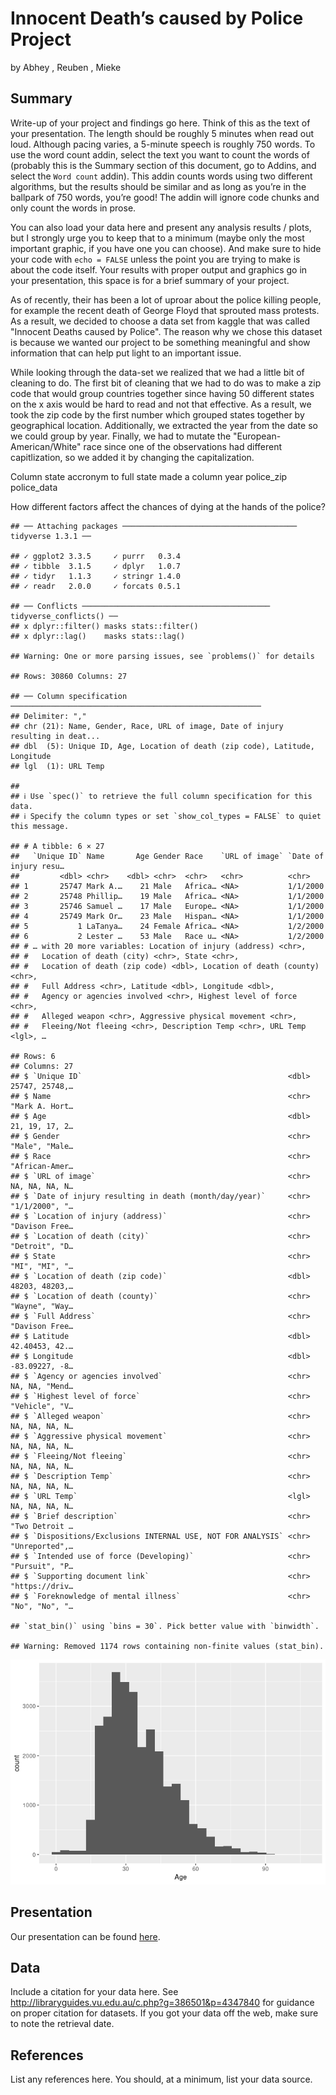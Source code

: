 Innocent Death’s caused by Police Project
================
by Abhey , Reuben , Mieke

## Summary

Write-up of your project and findings go here. Think of this as the text
of your presentation. The length should be roughly 5 minutes when read
out loud. Although pacing varies, a 5-minute speech is roughly 750
words. To use the word count addin, select the text you want to count
the words of (probably this is the Summary section of this document, go
to Addins, and select the `Word count` addin). This addin counts words
using two different algorithms, but the results should be similar and as
long as you’re in the ballpark of 750 words, you’re good! The addin will
ignore code chunks and only count the words in prose.

You can also load your data here and present any analysis results /
plots, but I strongly urge you to keep that to a minimum (maybe only the
most important graphic, if you have one you can choose). And make sure
to hide your code with `echo = FALSE` unless the point you are trying to
make is about the code itself. Your results with proper output and
graphics go in your presentation, this space is for a brief summary of
your project.


As of recently, their has been a lot of uproar about the police killing people, for example the recent death of George Floyd that sprouted mass protests. As a result, we decided to choose a data set from kaggle that was called "Innocent Deaths caused by Police". The reason why we chose this dataset is because we wanted our project to be something meaningful and show information that can help put light to an important issue. 

While looking through the data-set we realized that we had a little bit of cleaning to do. The first bit of cleaning that we had to do was to make a zip code that would group countries together since having 50 different states on the x axis would be hard to read and not that effective. As a result, we took the zip code by the first number which grouped states together by geographical location. Additionally, we extracted the year from the date so we could group by year. Finally, we had to mutate the "European-American/White" race since one of the observations had different capitlization, so we added it by changing the capitalization. 


Column state accronym to full state
made a column year
police_zip
police_data

How different factors affect the chances of dying at the hands of the police?



    ## ── Attaching packages ─────────────────────────────────────── tidyverse 1.3.1 ──

    ## ✓ ggplot2 3.3.5     ✓ purrr   0.3.4
    ## ✓ tibble  3.1.5     ✓ dplyr   1.0.7
    ## ✓ tidyr   1.1.3     ✓ stringr 1.4.0
    ## ✓ readr   2.0.0     ✓ forcats 0.5.1

    ## ── Conflicts ────────────────────────────────────────── tidyverse_conflicts() ──
    ## x dplyr::filter() masks stats::filter()
    ## x dplyr::lag()    masks stats::lag()

    ## Warning: One or more parsing issues, see `problems()` for details

    ## Rows: 30860 Columns: 27

    ## ── Column specification ────────────────────────────────────────────────────────
    ## Delimiter: ","
    ## chr (21): Name, Gender, Race, URL of image, Date of injury resulting in deat...
    ## dbl  (5): Unique ID, Age, Location of death (zip code), Latitude, Longitude
    ## lgl  (1): URL Temp

    ## 
    ## ℹ Use `spec()` to retrieve the full column specification for this data.
    ## ℹ Specify the column types or set `show_col_types = FALSE` to quiet this message.

    ## # A tibble: 6 × 27
    ##   `Unique ID` Name       Age Gender Race    `URL of image` `Date of injury resu…
    ##         <dbl> <chr>    <dbl> <chr>  <chr>   <chr>          <chr>                
    ## 1       25747 Mark A.…    21 Male   Africa… <NA>           1/1/2000             
    ## 2       25748 Phillip…    19 Male   Africa… <NA>           1/1/2000             
    ## 3       25746 Samuel …    17 Male   Europe… <NA>           1/1/2000             
    ## 4       25749 Mark Or…    23 Male   Hispan… <NA>           1/1/2000             
    ## 5           1 LaTanya…    24 Female Africa… <NA>           1/2/2000             
    ## 6           2 Lester …    53 Male   Race u… <NA>           1/2/2000             
    ## # … with 20 more variables: Location of injury (address) <chr>,
    ## #   Location of death (city) <chr>, State <chr>,
    ## #   Location of death (zip code) <dbl>, Location of death (county) <chr>,
    ## #   Full Address <chr>, Latitude <dbl>, Longitude <dbl>,
    ## #   Agency or agencies involved <chr>, Highest level of force <chr>,
    ## #   Alleged weapon <chr>, Aggressive physical movement <chr>,
    ## #   Fleeing/Not fleeing <chr>, Description Temp <chr>, URL Temp <lgl>, …

    ## Rows: 6
    ## Columns: 27
    ## $ `Unique ID`                                              <dbl> 25747, 25748,…
    ## $ Name                                                     <chr> "Mark A. Hort…
    ## $ Age                                                      <dbl> 21, 19, 17, 2…
    ## $ Gender                                                   <chr> "Male", "Male…
    ## $ Race                                                     <chr> "African-Amer…
    ## $ `URL of image`                                           <chr> NA, NA, NA, N…
    ## $ `Date of injury resulting in death (month/day/year)`     <chr> "1/1/2000", "…
    ## $ `Location of injury (address)`                           <chr> "Davison Free…
    ## $ `Location of death (city)`                               <chr> "Detroit", "D…
    ## $ State                                                    <chr> "MI", "MI", "…
    ## $ `Location of death (zip code)`                           <dbl> 48203, 48203,…
    ## $ `Location of death (county)`                             <chr> "Wayne", "Way…
    ## $ `Full Address`                                           <chr> "Davison Free…
    ## $ Latitude                                                 <dbl> 42.40453, 42.…
    ## $ Longitude                                                <dbl> -83.09227, -8…
    ## $ `Agency or agencies involved`                            <chr> NA, NA, "Mend…
    ## $ `Highest level of force`                                 <chr> "Vehicle", "V…
    ## $ `Alleged weapon`                                         <chr> NA, NA, NA, N…
    ## $ `Aggressive physical movement`                           <chr> NA, NA, NA, N…
    ## $ `Fleeing/Not fleeing`                                    <chr> NA, NA, NA, N…
    ## $ `Description Temp`                                       <chr> NA, NA, NA, N…
    ## $ `URL Temp`                                               <lgl> NA, NA, NA, N…
    ## $ `Brief description`                                      <chr> "Two Detroit …
    ## $ `Dispositions/Exclusions INTERNAL USE, NOT FOR ANALYSIS` <chr> "Unreported",…
    ## $ `Intended use of force (Developing)`                     <chr> "Pursuit", "P…
    ## $ `Supporting document link`                               <chr> "https://driv…
    ## $ `Foreknowledge of mental illness`                        <chr> "No", "No", "…

    ## `stat_bin()` using `bins = 30`. Pick better value with `binwidth`.

    ## Warning: Removed 1174 rows containing non-finite values (stat_bin).

![](README_files/figure-gfm/load-data-1.png)<!-- -->

## Presentation

Our presentation can be found [here](presentation/presentation.html).

## Data

Include a citation for your data here. See
<http://libraryguides.vu.edu.au/c.php?g=386501&p=4347840> for guidance
on proper citation for datasets. If you got your data off the web, make
sure to note the retrieval date.

## References

List any references here. You should, at a minimum, list your data
source.
